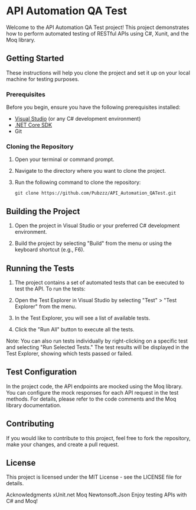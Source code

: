 # API Automation QA Test

Welcome to the API Automation QA Test project! This project demonstrates how to perform automated testing of RESTful APIs using C#, Xunit, and the Moq library.

## Getting Started

These instructions will help you clone the project and set it up on your local machine for testing purposes.

### Prerequisites

Before you begin, ensure you have the following prerequisites installed:

- [Visual Studio](https://visualstudio.microsoft.com/) (or any C# development environment)
- [.NET Core SDK](https://dotnet.microsoft.com/download)
- Git

### Cloning the Repository

1. Open your terminal or command prompt.

2. Navigate to the directory where you want to clone the project.

3. Run the following command to clone the repository:

   ```shell
   git clone https://github.com/Pubzzz/API_Automation_QATest.git

## Building the Project

1. Open the project in Visual Studio or your preferred C# development environment.

2. Build the project by selecting "Build" from the menu or using the keyboard shortcut (e.g., F6).

## Running the Tests
1. The project contains a set of automated tests that can be executed to test the API. To run the tests:

2. Open the Test Explorer in Visual Studio by selecting "Test" > "Test Explorer" from the menu.

3. In the Test Explorer, you will see a list of available tests.

4. Click the "Run All" button to execute all the tests.

Note: You can also run tests individually by right-clicking on a specific test and selecting "Run Selected Tests."
The test results will be displayed in the Test Explorer, showing which tests passed or failed.

## Test Configuration
In the project code, the API endpoints are mocked using the Moq library. You can configure the mock responses for each API request in the test methods. For details, please refer to the code comments and the Moq library documentation.

## Contributing
If you would like to contribute to this project, feel free to fork the repository, make your changes, and create a pull request.

## License
This project is licensed under the MIT License - see the LICENSE file for details.

Acknowledgments
xUnit.net
Moq
Newtonsoft.Json
Enjoy testing APIs with C# and Moq!

